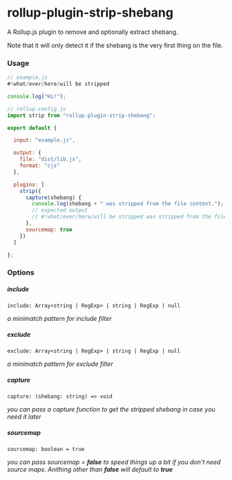 # rollup-plugin-strip-shebang
A Rollup.js plugin to remove and optionally extract shebang.

Note that it will only detect it if the shebang is the very first thing on the file.

### Usage

```js
// example.js
#!what/ever/here/will be stripped

console.log("Hi!");
```

```js
// rollup.config.js
import strip from "rollup-plugin-strip-shebang";

export default {

  input: "example.js",

  output: {
    file: "dist/lib.js",
    format: "cjs"
  },

  plugins: [
    strip({
      capture(shebang) {
        console.log(shebang + " was stripped from the file content.");
        // expected output
        // #!what/ever/here/will be stripped was stripped from the file content.
      },
      sourcemap: true
    })
  ]

};
```

### Options

##### include
```
include: Array<string | RegExp> | string | RegExp | null
```
_a minimatch pattern for include filter_

##### exclude
```
exclude: Array<string | RegExp> | string | RegExp | null
```
_a minimatch pattern for exclude filter_

##### capture
```
capture: (shebang: string) => void
```
_you can pass a capture function to get the stripped shebang in case you need it later_

##### sourcemap
```
sourcemap: boolean = true
```
_you can pass sourcemap = **false** to speed things up a bit if you don't need source maps. Anithing other than **false** will default to **true**_



